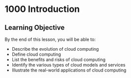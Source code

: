# 1000 Introduction

## Learning Objective

By the end of this lesson, you will be able to:

- Describe the evolution of cloud computing
- Define cloud computing
- List the benefits and risks of cloud computing
- Identify the various types of cloud models and services
- Illustrate the real-world applications of cloud computing
